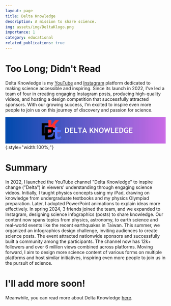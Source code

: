 ```yaml
---
layout: page
title: Delta Knowledge
description: A mission to share science.
img: assets/img/DeltaKlogo.png
importance: 1
category: educational
related_publications: true
---
```


# Too Long; Didn't Read
Delta Knowledge is my [YouTube](https://www.youtube.com/@deltaknowledge15) and [Instagram](https://www.instagram.com/deltakphy/) platform dedicated to making science accessible and inspiring. Since its launch in 2022, I’ve led a team of four in creating engaging Instagram posts, producing high-quality videos, and hosting a design competition that successfully attracted sponsors. With our growing success, I’m excited to inspire even more people to join us on this journey of discovery and passion for science.

![Delta Knowledge Banner](/assets/img/dkbanner.png){:style="width:100%;"}


# Summary
 In 2022, I launched the YouTube channel "Delta Knowledge" to inspire change
 ("Delta") in viewers' understanding through engaging science videos. Initially, I
 taught physics concepts using my iPad, drawing on knowledge from
 undergraduate textbooks and my physics Olympiad preparation. Later, I
 adopted PowerPoint animations to explain ideas more effectively. In spring
 2024, 3 friends joined the team, and we expanded to Instagram, designing
 science infographics (posts) to share knowledge. Our content now spans topics
 from physics, astronomy, to earth science and real-world events like the recent
 earthquakes in Taiwan. This summer, we organized an infographics design
 challenge, inviting audiences to create science posts. The event attracted
 nationwide sponsors and successfully built a community among the
 participants. The channel now has 12k+ followers and over 6 million views
 combined across platforms. Moving forward, I aim to design more science
 content of various forms on multiple platforms and host similar initiatives,
 inspiring even more people to join us in the pursuit of science.

# I'll add more soon!
Meanwhile, you can read more about Delta Knowledge [here](/assets/pdf/DeltaKnowledgePortfolio.pdf).